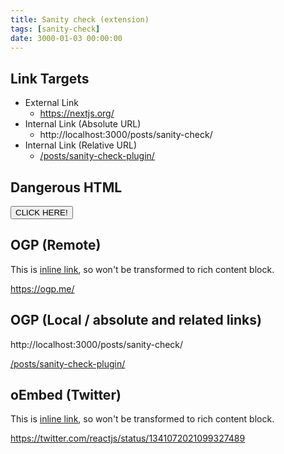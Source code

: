 ```yaml
---
title: Sanity check (extension)
tags: [sanity-check]
date: 3000-01-03 00:00:00
---
```


## Link Targets

- External Link
  - https://nextjs.org/
- Internal Link (Absolute URL)
  - http://localhost:3000/posts/sanity-check/
- Internal Link (Relative URL)
  - [/posts/sanity-check-plugin/](/posts/sanity-check-plugin/)

## Dangerous HTML

<button id="button">CLICK HERE!</button>
<script>
document.querySelector("#button").addEventListener("click", () => {
  alert("Hi!");
});
</script>

## OGP (Remote)

This is [inline link](https://ogp.me/), so won't be transformed to rich content block.

https://ogp.me/

## OGP (Local / absolute and related links)

http://localhost:3000/posts/sanity-check/

[/posts/sanity-check-plugin/](/posts/sanity-check-plugin/)

## oEmbed (Twitter)

This is [inline link](https://twitter.com/reactjs/status/1341072021099327489), so won't be transformed to rich content block.

https://twitter.com/reactjs/status/1341072021099327489
